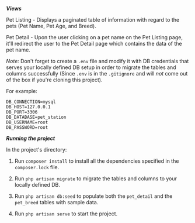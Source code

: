 ***Views***

Pet Listing - Displays a paginated table of information with regard to the pets (Pet Name, Pet Age, and Breed).

Pet Detail - Upon the user clicking on a pet name on the Pet Listing page, it'll redirect the user to the Pet Detail page which contains the data of the pet name.

_Note:_ Don't forget to create a `.env` file and modify it with DB credentials that serves your locally defined DB setup in order to migrate the tables and columns successfully (Since `.env` is in the `.gitignore` and will *not* come out of the box if you're cloning this project).

For example:
```
DB_CONNECTION=mysql
DB_HOST=127.0.0.1
DB_PORT=3306
DB_DATABASE=pet_station
DB_USERNAME=root
DB_PASSWORD=root
```

***Running the project***

In the project's directory:

1. Run `composer install` to install all the dependencies specified in the `composer.lock` file.

2. Run `php artisan migrate` to migrate the tables and columns to your locally defined DB.

3. Run `php artisan db:seed` to populate both the `pet_detail` and the `pet_breed` tables with sample data. 
    
4. Run `php artisan serve` to start the project.
